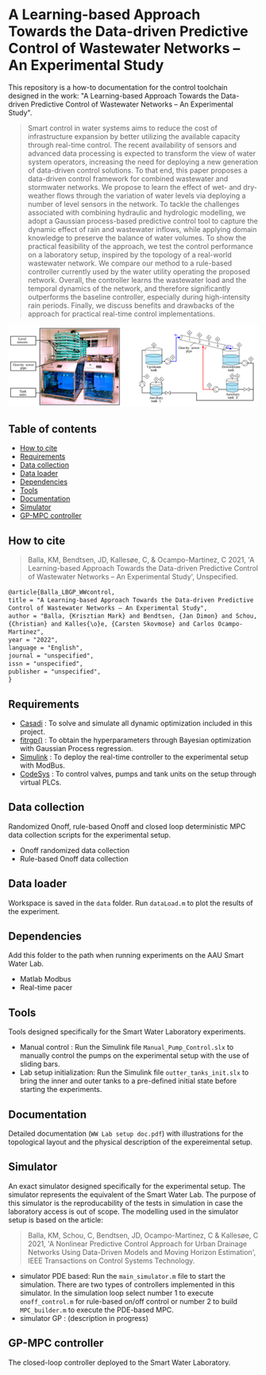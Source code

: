 # A Learning-based Approach Towards the Data-driven Predictive Control of Wastewater Networks – An Experimental Study

This repository is a how-to documentation for the control toolchain designed in the work: "A Learning-based Approach Towards the Data-driven Predictive Control of Wastewater Networks – An Experimental Study".  

>Smart control in water systems aims to reduce the cost of infrastructure expansion by better utilizing the available capacity through real-time control. The recent availability of sensors and advanced data processing is expected to transform the view of water system operators, increasing the need for deploying a new generation of data-driven control solutions. To that end, this paper proposes a data-driven control framework for combined wastewater and stormwater networks. We propose to learn the effect of wet- and dry-weather flows through the variation of water levels via deploying a number of level sensors in the network. To tackle the challenges associated with combining hydraulic and hydrologic modelling, we adopt a Gaussian process-based predictive control tool to capture the dynamic effect of rain and wastewater inflows, while applying domain knowledge to preserve the balance of water volumes. To show the practical feasibility of the approach, we test the control performance on a laboratory setup, inspired by the topology of a real-world wastewater network. We compare our method to a rule-based controller currently used by the water utility operating the proposed network. Overall, the controller learns the wastewater load and the temporal dynamics of the network, and therefore significantly outperforms the baseline controller, especially during high-intensity rain periods. Finally, we discuss benefits and drawbacks of the approach for practical real-time control implementations. 

![Smart Water Laboratory at Aalborg University for benchmarking the GP-MPC control algorithms.](./images/setup_scheme.PNG)

## Table of contents
* [How to cite](#how-to-cite)
* [Requirements](#requirements)
* [Data collection](#data-collection)
* [Data loader](#data-loader)
* [Dependencies](#dependencies)
* [Tools](#tools)
* [Documentation](#documentation)
* [Simulator](#simulator)
* [GP-MPC controller](#GP-MPC-controller)

## How to cite

>Balla, KM, Bendtsen, JD, Kallesøe, C, & Ocampo-Martinez, C 2021, 'A Learning-based Approach Towards the Data-driven Predictive Control of Wastewater Networks – An Experimental Study', Unspecified.

```
@article{Balla_LBGP_WWcontrol,
title = "A Learning-based Approach Towards the Data-driven Predictive Control of Wastewater Networks – An Experimental Study",
author = "Balla, {Krisztian Mark} and Bendtsen, {Jan Dimon} and Schou, {Christian} and Kalles{\o}e, {Carsten Skovmose} and Carlos Ocampo-Martinez",
year = "2022",
language = "English",
journal = "unspecified",
issn = "unspecified",
publisher = "unspecified",
}
```

## Requirements

* [Casadi](https://web.casadi.org/docs/) : To solve and simulate all dynamic optimization included in this project.
* [fitrgp()](https://se.mathworks.com/help/stats/fitrgp.html) : To obtain the hyperparameters through Bayesian optimization with Gaussian Process regression.
* [Simulink](https://www.mathworks.com/products/simulink.html) : To deploy the real-time controller to the experimental setup with ModBus.
* [CodeSys](https://www.codesys.com/) : To control valves, pumps and tank units on the setup through virtual PLCs.

## Data collection
Randomized Onoff, rule-based Onoff and closed loop deterministic MPC data collection scripts for the experimental setup. 
* Onoff randomized data collection
* Rule-based Onoff data collection

## Data loader
Workspace is saved in the `data` folder. Run `dataLoad.m` to plot the results of the experiment. 

## Dependencies
Add this folder to the path when running experiments on the AAU Smart Water Lab. 
* Matlab Modbus
* Real-time pacer
	
## Tools
Tools designed specifically for the Smart Water Laboratory experiments. 
* Manual control : Run the Simulink file `Manual_Pump_Control.slx` to manually control the pumps on the experimental setup with the use of sliding bars. 
* Lab setup initialization: Run the Simulink file `outter_tanks_init.slx` to bring the inner and outer tanks to a pre-defined initial state before starting the experiments.

## Documentation
Detailed documentation (`WW Lab setup doc.pdf`) with illustrations for the topological layout and the physical description of the expereimental setup. 

## Simulator
An exact simulator designed specifically for the experimental setup. The simulator represents the equivalent of the Smart Water Lab. The purpose of this simulator is the reproducability of the tests in simulation in case the laboratory access is out of scope. The modelling used in the simulator setup is based on the article: 

>Balla, KM, Schou, C, Bendtsen, JD, Ocampo-Martinez, C & Kallesøe, C 2021, 'A Nonlinear Predictive Control Approach for Urban Drainage Networks Using Data-Driven Models and Moving Horizon Estimation', IEEE Transactions on Control Systems Technology.

* simulator PDE based: Run the `main_simulator.m` file to start the simulation. There are two types of controllers implemented in this simulator. In the simulation loop select number 1 to execute `onoff_control.m` for rule-based on/off control or number 2 to build `MPC_builder.m` to execute the PDE-based MPC.
* simulator GP : (description in progress)

## GP-MPC controller
The closed-loop controller deployed to the Smart Water Laboratory.  


